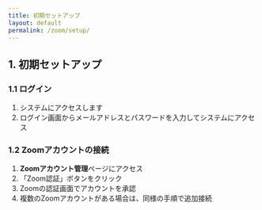 ```yaml
---
title: 初期セットアップ
layout: default
permalink: /zoom/setup/
---
```


## 1. 初期セットアップ

### 1.1 ログイン
1. システムにアクセスします
2. ログイン画面からメールアドレスとパスワードを入力してシステムにアクセス

### 1.2 Zoomアカウントの接続
1. **Zoomアカウント管理**ページにアクセス
2. 「Zoom認証」ボタンをクリック
3. Zoomの認証画面でアカウントを承認
4. 複数のZoomアカウントがある場合は、同様の手順で追加接続


